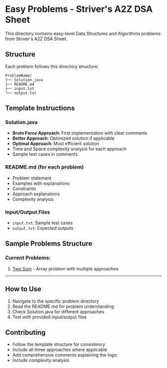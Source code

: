 # Easy Problems - Striver's A2Z DSA Sheet

This directory contains easy-level Data Structures and Algorithms problems from Striver's A2Z DSA Sheet.

## Structure

Each problem follows this directory structure:
```
ProblemName/
├── Solution.java
├── README.md
├── input.txt
└── output.txt
```

## Template Instructions

### Solution.java
- **Brute Force Approach**: First implementation with clear comments
- **Better Approach**: Optimized solution if applicable
- **Optimal Approach**: Most efficient solution
- Time and Space complexity analysis for each approach
- Sample test cases in comments

### README.md (for each problem)
- Problem statement
- Examples with explanations
- Constraints
- Approach explanations
- Complexity analysis

### Input/Output Files
- `input.txt`: Sample test cases
- `output.txt`: Expected outputs

## Sample Problems Structure

### Current Problems:
1. [Two Sum](./TwoSum/) - Array problem with multiple approaches

---

## How to Use

1. Navigate to the specific problem directory
2. Read the README.md for problem understanding
3. Check Solution.java for different approaches
4. Test with provided input/output files

## Contributing

- Follow the template structure for consistency
- Include all three approaches where applicable
- Add comprehensive comments explaining the logic
- Include complexity analysis
